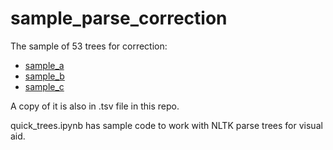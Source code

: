 # sample_parse_correction

The sample of 53 trees for correction: 
* [sample_a](https://docs.google.com/spreadsheets/d/1N-s6CJqJ79_gQZg4p8wjGTXKy3Z64ODSPNh8P36YKQI/edit?usp=sharing)
* [sample_b](https://docs.google.com/spreadsheets/d/1z01UUWmp6tC8PCkJ2AsfAv2jjqoFQ-7lat4fSANSz3I/edit?usp=sharing)
* [sample_c](https://docs.google.com/spreadsheets/d/1oKVeDAQovKnaU23NeDs89dd5er_n308uBCuBh_obL5Q/edit?usp=sharing)

A copy of it is also in .tsv file in this repo.

quick_trees.ipynb has sample code to work with NLTK parse trees for visual aid. 
